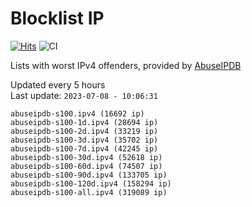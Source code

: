 # Blocklist IP

[![Hits](https://hits.seeyoufarm.com/api/count/incr/badge.svg?url=https%3A%2F%2Fgithub.com%2Fborestad%2Fblocklist-ip%2F&count_bg=%2379C83D&title_bg=%23555555&icon=&icon_color=%23E7E7E7&title=hits&edge_flat=false)](https://hits.seeyoufarm.com)  ![CI](https://img.shields.io/github/workflow/status/borestad/blocklist-ip/CI?style=flat-square)

Lists with worst IPv4 offenders, provided by [AbuseIPDB](https://www.abuseipdb.com/)

<!-- FOOTER-PLACEHOLDER -->
Updated every 5 hours<br>
Last update: `2023-07-08 - 10:06:31`
```
abuseipdb-s100.ipv4 (16692 ip)
abuseipdb-s100-1d.ipv4 (28694 ip)
abuseipdb-s100-2d.ipv4 (33219 ip)
abuseipdb-s100-3d.ipv4 (35702 ip)
abuseipdb-s100-7d.ipv4 (42245 ip)
abuseipdb-s100-30d.ipv4 (52618 ip)
abuseipdb-s100-60d.ipv4 (74507 ip)
abuseipdb-s100-90d.ipv4 (133705 ip)
abuseipdb-s100-120d.ipv4 (158294 ip)
abuseipdb-s100-all.ipv4 (319089 ip)
```
